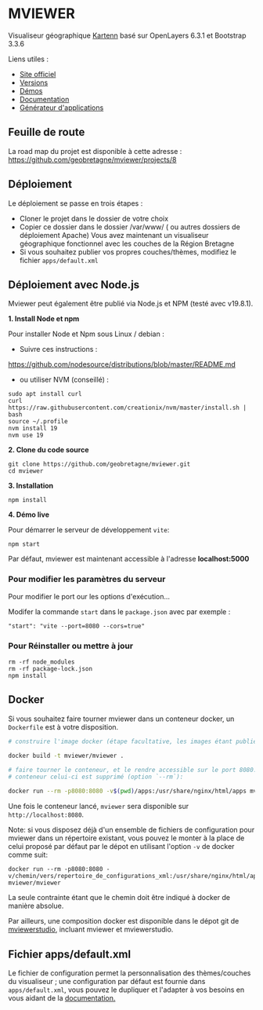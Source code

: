 # MVIEWER

Visualiseur géographique [Kartenn](https://kartenn.region-bretagne.fr/demo/) basé sur OpenLayers 6.3.1 et Bootstrap 3.3.6

Liens utiles :

- [Site officiel](https://mviewer.github.io/fr/)
- [Versions](https://github.com/geobretagne/mviewer/releases/)
- [Démos](http://kartenn.region-bretagne.fr/kartoviz/demo/)
- [Documentation](http://mviewerdoc.readthedocs.io/fr/stable/)
- [Générateur d'applications](https://github.com/geobretagne/mviewerstudio/)

## Feuille de route

La road map du projet est disponible à cette adresse : https://github.com/geobretagne/mviewer/projects/8

## Déploiement

Le déploiement se passe en trois étapes :

- Cloner le projet dans le dossier de votre choix
- Copier ce dossier dans le dossier /var/www/ ( ou autres dossiers de déploiement Apache)
  Vous avez maintenant un visualiseur géographique fonctionnel avec les couches de la Région Bretagne
- Si vous souhaitez publier vos propres couches/thèmes, modifiez le fichier `apps/default.xml`

## Déploiement avec Node.js

Mviewer peut également être publié via Node.js et NPM (testé avec v19.8.1).

**1. Install Node et npm**

Pour installer Node et Npm sous Linux / debian :

- Suivre ces instructions :

https://github.com/nodesource/distributions/blob/master/README.md

- ou utiliser NVM (conseillé) :

```
sudo apt install curl
curl https://raw.githubusercontent.com/creationix/nvm/master/install.sh | bash
source ~/.profile
nvm install 19
nvm use 19
```

**2. Clone du code source**

```
git clone https://github.com/geobretagne/mviewer.git
cd mviewer
```

**3. Installation**

```
npm install
```

**4. Démo live**

Pour démarrer le serveur de développement `vite`:

`npm start`

Par défaut, mviewer est maintenant accessible à l'adresse **localhost:5000**

### Pour modifier les paramètres du serveur

Pour modifier le port our les options d'exécution...

Modifer la commande `start` dans le `package.json` avec par exemple :

`"start": "vite --port=8080 --cors=true"`

### Pour Réinstaller ou mettre à jour

```
rm -rf node_modules
rm -rf package-lock.json
npm install
```

## Docker

Si vous souhaitez faire tourner mviewer dans un conteneur docker, un `Dockerfile` est à votre disposition.

```bash
# construire l'image docker (étape facultative, les images étant publiées sur [docker-hub](https://hub.docker.com/r/mviewer/mviewer))

docker build -t mviewer/mviewer .

# faire tourner le conteneur, et le rendre accessible sur le port 8080. A l'arret du
# conteneur celui-ci est supprimé (option `--rm`):

docker run --rm -p8080:8080 -v$(pwd)/apps:/usr/share/nginx/html/apps mviewer/mviewer
```

Une fois le conteneur lancé, `mviewer` sera disponible sur `http://localhost:8080`.

Note: si vous disposez déjà d'un ensemble de fichiers de configuration pour
mviewer dans un répertoire existant, vous pouvez le monter à la place de celui
proposé par défaut par le dépot en utilisant l'option `-v` de docker comme suit:

```
docker run --rm -p8080:8080 -v/chemin/vers/repertoire_de_configurations_xml:/usr/share/nginx/html/apps mviewer/mviewer
```

La seule contrainte étant que le chemin doit être indiqué à docker de manière absolue.

Par ailleurs, une composition docker est disponible dans le dépot git de
[mviewerstudio](https://github.com/geobretagne/mviewerstudio), incluant mviewer
et mviewerstudio.

## Fichier apps/default.xml

Le fichier de configuration permet la personnalisation des thèmes/couches du visualiseur ; une configuration par
défaut est fournie dans `apps/default.xml`, vous pouvez le dupliquer et l'adapter à vos besoins en vous aidant de la [documentation.](http://mviewerdoc.readthedocs.io/fr/latest/)
